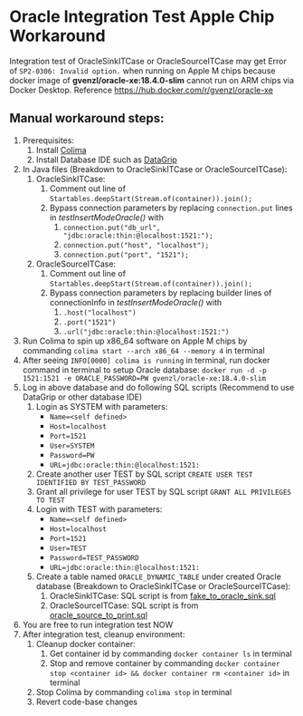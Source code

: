 # Oracle Integration Test Apple Chip Workaround

Integration test of OracleSinkITCase or OracleSourceITCase may get Error of `SP2-0306: Invalid option.` when running on Apple M chips 
 because docker image of **gvenzl/oracle-xe:18.4.0-slim** cannot run on ARM chips via Docker Desktop. Reference https://hub.docker.com/r/gvenzl/oracle-xe

## Manual workaround steps:
1. Prerequisites:
   1. Install [Colima](https://github.com/abiosoft/colima#installation)
   1. Install Database IDE such as [DataGrip](https://www.jetbrains.com/datagrip/)
1. In Java files (Breakdown to OracleSinkITCase or OracleSourceITCase):
   1. OracleSinkITCase:
      1. Comment out line of `Startables.deepStart(Stream.of(container)).join();`
      1. Bypass connection parameters by replacing `connection.put` lines in *testInsertModeOracle()* with
         1. `connection.put("db_url", "jdbc:oracle:thin:@localhost:1521:");`
         1. `connection.put("host", "localhost");`
         1. `connection.put("port", "1521");`
   1. OracleSourceITCase:
      1. Comment out line of `Startables.deepStart(Stream.of(container)).join();`
      1. Bypass connection parameters by replacing builder lines of connectionInfo in *testInsertModeOracle()* with
         1. `.host("localhost")`
         1. `.port("1521")`
         1. `.url("jdbc:oracle:thin:@localhost:1521:")`
1. Run Colima to spin up x86_64 software on Apple M chips by commanding `colima start --arch x86_64 --memory 4` in terminal
1. After seeing `INFO[0000] colima is running` in terminal, run docker command in terminal to setup Oracle database:
    `docker run -d -p 1521:1521 -e ORACLE_PASSWORD=PW gvenzl/oracle-xe:18.4.0-slim`
1. Log in above database and do following SQL scripts (Recommend to use DataGrip or other database IDE)
   1. Login as SYSTEM with parameters: 
      - `Name=<self defined>`
      - `Host=localhost`
      - `Port=1521`
      - `User=SYSTEM`
      - `Password=PW`
      - `URL=jdbc:oracle:thin:@localhost:1521:`
   1. Create another user TEST by SQL script `CREATE USER TEST IDENTIFIED BY TEST_PASSWORD`
   1. Grant all privilege for user TEST by SQL script `GRANT ALL PRIVILEGES TO TEST`
   1. Login with TEST with parameters:
      - `Name=<self defined>`
      - `Host=localhost`
      - `Port=1521`
      - `User=TEST`
      - `Password=TEST_PASSWORD`
      - `URL=jdbc:oracle:thin:@localhost:1521:`
   1. Create a table named `ORACLE_DYNAMIC_TABLE` under created Oracle database (Breakdown to OracleSinkITCase or OracleSourceITCase):
      1. OracleSinkITCase: SQL script is from [fake_to_oracle_sink.sql](../../../../../../../../resources/scripts/fake_to_oracle_sink.sql)
      1. OracleSourceITCase: SQL script is from [oracle_source_to_print.sql](../../../../../../../../resources/scripts/oracle_source_to_print.sql)
1. You are free to run integration test NOW
1. After integration test, cleanup environment:
   1. Cleanup docker container:
      1. Get container id by commanding `docker container ls` in terminal
      1. Stop and remove container by commanding `docker container stop <container id> && docker container rm <container id>` in terminal
   1. Stop Colima by commanding `colima stop` in terminal
   1. Revert code-base changes